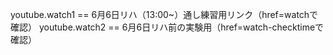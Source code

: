 youtube.watch1 == 6月6日リハ（13:00~）通し練習用リンク（href=watchで確認）
youtube.watch2 == 6月6日リハ前の実験用（href=watch-checktimeで確認）
